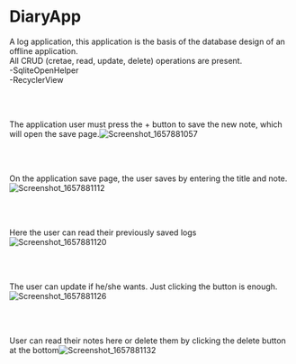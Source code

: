 # DiaryApp
A log application, this application is the basis of the database design of an offline application. <br> All CRUD (cretae, read, update, delete) operations are present. <br> -SqliteOpenHelper <br> -RecyclerView


<br><br>

The application user must press the + button to save the new note, which will open the save page.![Screenshot_1657881057](https://user-images.githubusercontent.com/67163842/179206572-523bd90b-a9e1-45ae-8bca-24ce2e1cf626.png)


<br><br>

On the application save page, the user saves by entering the title and note.
![Screenshot_1657881112](https://user-images.githubusercontent.com/67163842/179206865-60db3531-0c2d-41b4-a751-0e5ff8bd6a7c.png)


<br><br>

Here the user can read their previously saved logs![Screenshot_1657881120](https://user-images.githubusercontent.com/67163842/179207105-30b28da3-cec1-461d-a299-f73958dd80f6.png)


<br><br>

The user can update if he/she wants. Just clicking the button is enough.![Screenshot_1657881126](https://user-images.githubusercontent.com/67163842/179207308-81c98ece-f7bd-4cf6-8992-b1560c73affa.png)


<br><br>

User can read their notes here or delete them by clicking the delete button at the bottom![Screenshot_1657881132](https://user-images.githubusercontent.com/67163842/179207519-6f9f8609-40c9-4eac-8194-65dd743f25c0.png)
